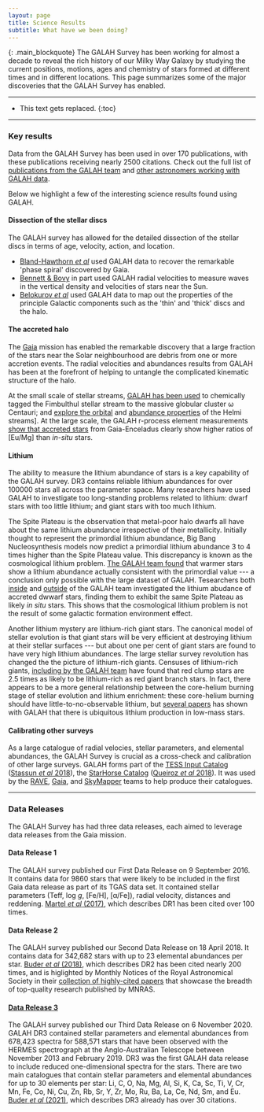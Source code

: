 ```yaml
---
layout: page
title: Science Results
subtitle: What have we been doing?
---
```


{: .main_blockquote}
The GALAH Survey has been working for almost a decade to reveal the rich history of our Milky Way Galaxy by studying the current positions, motions, ages and chemistry of stars formed at different times and in different locations. This page summarizes some of the major discoveries that the GALAH Survey has enabled.

---

* This text gets replaced.
{:toc}

---

### Key results
Data from the GALAH Survey has been used in over 170 publications, with these publications receiving nearly 2500 citations. Check out the full list of [publications from the GALAH team](/science/galah_publications) and [other astronomers working with GALAH data](/science/external_publications).

Below we highlight a few of the interesting science results found using GALAH.

#### Dissection of the stellar discs
The GALAH survey has allowed for the detailed dissection of the stellar discs in terms of age, velocity, action, and location.
* [Bland-Hawthorn *et al*](https://ui.adsabs.harvard.edu/abs/2019MNRAS.486.1167B/abstract) used GALAH data to recover the remarkable 'phase spiral' discovered by Gaia.
* [Bennett & Bovy](https://ui.adsabs.harvard.edu/abs/2019MNRAS.482.1417B/abstract) in part used GALAH radial velocities to measure waves in the vertical density and velocities of stars near the Sun.
* [Belokurov *et al*](https://ui.adsabs.harvard.edu/abs/2020MNRAS.494.3880B/abstract) used GALAH data to map out the properties of the principle Galactic components such as the 'thin' and 'thick' discs and the halo.

#### The accreted halo
The [Gaia](https://sci.esa.int/web/gaia) mission has enabled the remarkable discovery that a large fraction of the stars near the Solar neighbourhood are debris from one or more accretion events. The radial velocities and abundances results from GALAH has been at the forefront of helping to untangle the complicated kinematic structure of the halo.

At the small scale of stellar streams, [GALAH has been used](https://ui.adsabs.harvard.edu/abs/2020MNRAS.491.3374S/abstract) to chemically tagged the Fimbulthul stellar stream to the massive globular cluster ω Centauri; and [explore the orbital](https://ui.adsabs.harvard.edu/abs/2021arXiv210509957D/abstract) and [abundance properties](https://ui.adsabs.harvard.edu/abs/2021ApJ...913L..28L/abstract) of the Helmi streams]. At the large scale, the GALAH r-process element measurements [show that accreted stars](https://ui.adsabs.harvard.edu/abs/2021arXiv210107791M/abstract) from Gaia-Enceladus clearly show higher ratios of [Eu/Mg] than *in-situ* stars.


<!--
* [Necib *et al*](https://ui.adsabs.harvard.edu/abs/2020ApJ...903...25N/abstract) used GALAH data to identify a possible accretion event known as Nyx. Though in a follow-up paper [Zucker *et al*](https://ui.adsabs.harvard.edu/abs/2021ApJ...912L..30Z/abstract) also used GALAH data to find that Nyx was likely just thick disk stars. -->

#### Lithium
The ability to measure the lithium abundance of stars is a key capability of the GALAH survey. DR3 contains reliable lithium abundances for over 100000 stars all across the parameter space. Many researchers have used GALAH to investigate too long-standing problems related to lithium: dwarf stars with too little lithium; and giant stars with too much lithium.

The Spite Plateau is the observation that metal-poor halo dwarfs all have about the same lithium abundance irrespective of their metallicity. Initially thought to represent the primordial lithium abundance, Big Bang Nucleosynthesis models now predict a primordial lithium abundance 3 to 4 times higher than the Spite Plateau value. This discrepancy is known as the cosmological lithium problem. [The GALAH team found](https://doi.org/10.1093/mnrasl/slaa109) that warmer stars show a lithium abundance actually consistent with the primordial value --- a conclusion only possible with the large dataset of GALAH. Tesearchers both [inside](https://ui.adsabs.harvard.edu/abs/2020arXiv201102659S/abstract) and [outside](https://doi.org/10.1093/mnras/staa1653) of the GALAH team investigated the lithium abudance of accreted dwwarf stars, finding them to exhibit the same Spite Plateau as likely *in situ* stars. This shows that the cosmological lithium problem is not the result of some galactic formation environment effect.

Another lithium mystery are lithium-rich giant stars. The canonical model of stellar evolution is that giant stars will be very efficient at destroying lithium at their stellar surfaces --- but about one per cent of giant stars are found to have very high lithium abundances. The large stellar survey revolution has changed the the picture of lithium-rich giants. Censuses of lithium-rich giants, [including by the GALAH team](https://ui.adsabs.harvard.edu/abs/2020arXiv201102659S/abstract)  have found that red clump stars are 2.5 times as likely to be lithium-rich as red giant branch stars. In fact, there appears to be a more general relationship between the core-helium burning stage of stellar evolution and lithium enrichment: these core-helium burning should have little-to-no-observable lithium, but [several papers](https://doi.org/10.1038/s41550-020-1139-7) has shown with GALAH that there is ubiquitous lithium production in low-mass stars.

#### Calibrating other surveys
As a large catalogue of radial velocies, stellar parameters, and elemental abundances, the GALAH Survey is crucial as a cross-check and calibration of other large surveys. GALAH forms part of the [TESS Input Catalog](https://tess.mit.edu/science/tess-input-catalogue/) ([Stassun *et al* 2018](https://ui.adsabs.harvard.edu/abs/2018AJ....156..102S)), the [StarHorse Catalog](http://www.math.uwaterloo.ca/tsp/star/sh2_data.html) ([Queiroz *et al* 2018](https://ui.adsabs.harvard.edu/abs/2018MNRAS.476.2556Q/abstract)). It was used by the [RAVE](https://ui.adsabs.harvard.edu/abs/2017AJ....153...75K), [Gaia](https://ui.adsabs.harvard.edu/abs/2018A&A...616A..17A), and [SkyMapper](https://ui.adsabs.harvard.edu/abs/2019MNRAS.482.2770C) teams to help produce their catalogues.

---

### Data Releases
The GALAH Survey has had three data releases, each aimed to leverage data releases from the Gaia mission.

#### Data Release 1
The GALAH survey published our First Data Release on 9 September 2016. It contains data for 9860 stars that were likely to be included in the first Gaia data release as part of its TGAS data set. It contained stellar parameters (Teff, log&nbsp;*g*, [Fe/H], [α/Fe]), radial velocity, distances and reddening. [Martel *et al* (2017)](https://ui.adsabs.harvard.edu/abs/2017MNRAS.465.3203M/abstract), which describes DR1 has been cited over 100 times.

#### Data Release 2
The GALAH survey published our Second Data Release on 18 April 2018. It contains data for 342,682 stars with up to 23 elemental abundances per star. [Buder *et al* (2018)](https://ui.adsabs.harvard.edu/abs/2018MNRAS.478.4513B/abstract), which describes DR2 has been cited nearly 200 times, and is higlighted by Monthly Notices of the Royal Astronomical Society in their [collection of highly-cited papers](https://academic.oup.com/mnras/pages/highly_cited_articles) that showcase the breadth of top-quality research published by MNRAS.

#### [Data Release 3](/dr3/overview)
The GALAH survey published our Third Data Release on 6 November 2020. GALAH DR3 contained stellar parameters and elemental abundances from 678,423 spectra for 588,571 stars that have been observed with the HERMES spectrograph at the Anglo-Australian Telescope between November 2013 and February 2019. DR3 was the first GALAH data release to include reduced one-dimensional spectra for the stars. There are two main catalogues that contain stellar parameters and elemental abundances for up to 30 elements per star: Li, C, O, Na, Mg, Al, Si, K, Ca, Sc, Ti, V, Cr, Mn, Fe, Co, Ni, Cu, Zn, Rb, Sr, Y, Zr, Mo, Ru, Ba, La, Ce, Nd, Sm, and Eu. [Buder *et al* (2021)](https://ui.adsabs.harvard.edu/abs/2021MNRAS.tmp.1259B/abstract), which describes DR3 already has over 30 citations.

<!-- The GALAH team has already published 25 refereed papers, with 2 more currently being refereed and several others in progress. In [4], we delivered the largest high quality catalog of radial velocities, reaching an impressive precision of 0.1 km/s (an order of magnitude better than Gaia DR2 for stars at the same magnitude). Some major science highlights include the detailed dissection of the stellar discs in terms of age, velocity, action, and location with GALAH chemistry ([5], [6]). In [7], GALAH performed the first detailed elemental abundance follow-up of Gaia’s discovery of the “phase spiral” perturbation in the local disc1, a spiral pattern seen in phase space ([8]) due to the Sagittarius dwarf’s interaction with the Galaxy. GALAH made the first demonstration of blind cluster chemical tagging ([9], [10]) as well as disproving the reality of several high-latitude, open clusters whose origin was a mystery ( [11]). We presented evidence for differing abundance trends between the thin and thick disc as well as with metallicity and age ( [5], [12]). [13] showed that the velocity fluctuations in the Galaxy are quite small, contradicting previous measurements, and this has important consequences for determining the local standard of rest. Further, GALAH championed the use of unsupervised classification with t-SNE to detect peculiar objects using stellar spectra ([14]). Using GALAH, we resolved the puzzling disagreement of Li-measurements with predictions from Standard Big Bang Nucleosynthesis [38]. In [39], we deduced the fundamental relations governing the velocity dispersion of stars in terms of age, angular momentum, and metallicity. -->
